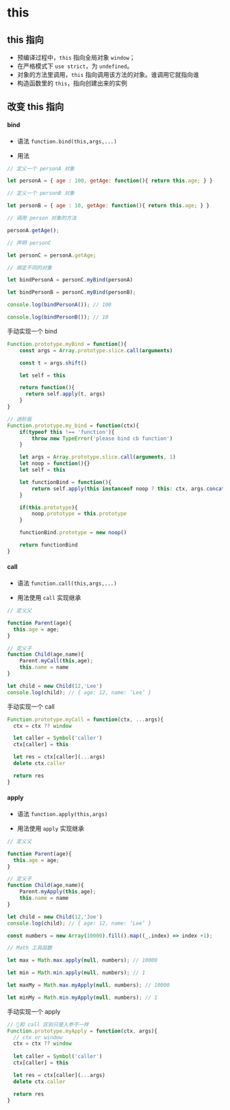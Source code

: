 # this

## this 指向
- 预编译过程中，`this` 指向全局对象 `window`；
- 在严格模式下 `use strict`，为 `undefined`。
- 对象的方法里调用，`this` 指向调用该方法的对象。谁调用它就指向谁
- 构造函数里的 `this`，指向创建出来的实例

## 改变 this 指向

#### bind

- 语法 `function.bind(this,args,...)`

- 用法
```js
// 定义一个 personA 对象

let personA = { age : 100, getAge: function(){ return this.age; } }

// 定义一个 personB 对象 

let personB = { age : 10, getAge: function(){ return this.age; } }

// 调用 person 对象的方法

personA.getAge(); 

// 声明 personC 

let personC = personA.getAge;

// 绑定不同的对象 

let bindPersonA = personC.myBind(personA) 

let bindPersonB = personC.myBind(personB); 

console.log(bindPersonA()); // 100 

console.log(bindPersonB()); // 10
```

手动实现一个 bind​

```js
Function.prototype.myBind = function(){
    const args = Array.prototype.slice.call(arguments)

    const t = args.shift()

    let self = this

    return function(){
      return self.apply(t, args)
    }
}

// 进阶版
Function.prototype.my_bind = function(ctx){
    if(typeof this !== 'function'){
        throw new TypeError('please bind cb function')
    }

    let args = Array.prototype.slice.call(arguments, 1)
    let noop = function(){}
    let self = this

    let functionBind = function(){
        return self.apply(this instanceof noop ? this: ctx, args.concat(Array.prototype.slice.call(arguments)))
    }

    if(this.prototype){
        noop.prototype = this.prototype
    }

    functionBind.prototype = new noop()

    return functionBind
}
```

#### call

- 语法 `function.call(this,args,...)`

- 用法使用 `call` 实现继承

```js
// 定义父

function Parent(age){
  this.age = age;
}

// 定义子
function Child(age,name){
    Parent.myCall(this,age);
    this.name = name
}

let child = new Child(12,'Lee')
console.log(child); // { age: 12, name: ‘Lee’ }
```

手动实现一个 call​

```js
Function.prototype.myCall = function(ctx, ...args){
  ctx = ctx ?? window

  let caller = Symbol('caller')
  ctx[caller] = this

  let res = ctx[caller](...args)
  delete ctx.caller

  return res
}
```
#### apply

- 语法 `function.apply(this,args)`

- 用法使用 `apply` 实现继承

```js
// 定义父

function Parent(age){
  this.age = age;
}

// 定义子
function Child(age,name){
    Parent.myApply(this,age);
    this.name = name
}

let child = new Child(12,'Joe')
console.log(child); // { age: 12, name: ‘Lee’ }

const numbers = new Array(10000).fill().map((_,index) => index +1);

// Math 工具函数

let max = Math.max.apply(null, numbers); // 10000

let min = Math.min.apply(null, numbers); // 1

let maxMy = Math.max.myApply(null, numbers); // 10000

let minMy = Math.min.myApply(null, numbers); // 1
```

手动实现一个 apply

```js
// 和 call 区别只是入参不一样
Function.prototype.myApply = function(ctx, args){
  // ctx or window
  ctx = ctx ?? window
 
  let caller = Symbol('caller')
  ctx[caller] = this

  let res = ctx[caller](...args)
  delete ctx.caller

  return res
}
```